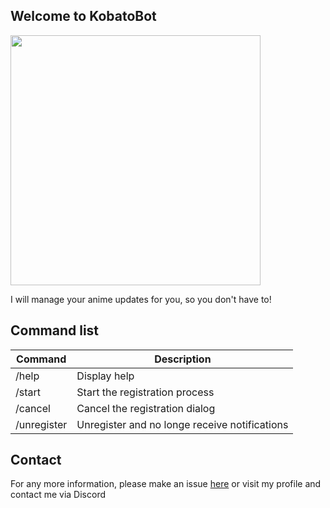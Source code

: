 ## Welcome to KobatoBot

<img src="https://cherryleafroad.github.io/KobatoBot/assets/kobato.jpg" width="400" height="400">

I will manage your anime updates for you, so you don't have to!

## Command list
| Command | Description |
|---------|-------------|
| /help | Display help  |
| /start | Start the registration process |
| /cancel | Cancel the registration dialog |
| /unregister | Unregister and no longe receive notifications |

## Contact
For any more information, please make an issue [here](https://github.com/cherryleafroad/KobatoBot) or visit my profile and contact me via Discord
